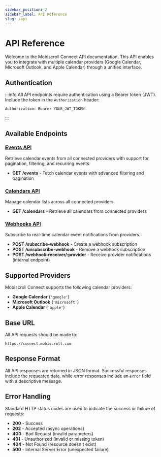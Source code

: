 ```yaml
---
sidebar_position: 2
sidebar_label: API Reference
slug: /api
---
```


# API Reference

Welcome to the Mobiscroll Connect API documentation. This API enables you to integrate with multiple calendar providers (Google Calendar, Microsoft Outlook, and Apple Calendar) through a unified interface.

## Authentication

:::info
All API endpoints require authentication using a Bearer token (JWT). Include the token in the `Authorization` header:

```
Authorization: Bearer YOUR_JWT_TOKEN
```
:::

## Available Endpoints

### [Events API](api/events)

Retrieve calendar events from all connected providers with support for pagination, filtering, and recurring events.

- **GET /events** - Fetch calendar events with advanced filtering and pagination

### [Calendars API](api/calendars)

Manage calendar lists across all connected providers.

- **GET /calendars** - Retrieve all calendars from connected providers

### [Webhooks API](api/webhooks)

Subscribe to real-time calendar event notifications from providers.

- **POST /subscribe-webhook** - Create a webhook subscription
- **POST /unsubscribe-webhook** - Remove a webhook subscription
- **POST /webhook-receiver/:provider** - Receive provider notifications (internal endpoint)

## Supported Providers

Mobiscroll Connect supports the following calendar providers:

- **Google Calendar** (`'google'`)
- **Microsoft Outlook** (`'microsoft'`)
- **Apple Calendar** (`'apple'`)

## Base URL

All API requests should be made to:

```
https://connect.mobiscroll.com
```

## Response Format

All API responses are returned in JSON format. Successful responses include the requested data, while error responses include an `error` field with a descriptive message.

## Error Handling

Standard HTTP status codes are used to indicate the success or failure of requests:

- **200** - Success
- **202** - Accepted (async operations)
- **400** - Bad Request (invalid parameters)
- **401** - Unauthorized (invalid or missing token)
- **404** - Not Found (resource doesn't exist)
- **500** - Internal Server Error (unexpected failure)